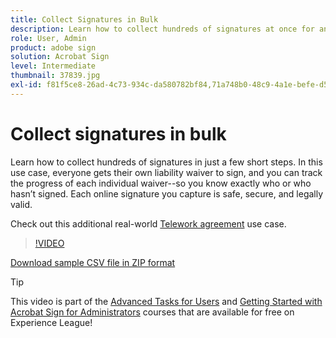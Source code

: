 ```yaml
---
title: Collect Signatures in Bulk
description: Learn how to collect hundreds of signatures at once for any document in just a few short steps
role: User, Admin
product: adobe sign
solution: Acrobat Sign
level: Intermediate
thumbnail: 37839.jpg
exl-id: f81f5ce8-26ad-4c73-934c-da580782bf84,71a748b0-48c9-4a1e-befe-d5f311d6c05e
---
```

# Collect signatures in bulk

Learn how to collect hundreds of signatures in just a few short steps. In this use case, everyone gets their own liability waiver to sign, and you can track the progress of each individual waiver--so you know exactly who or who hasn’t signed. Each online signature you capture is safe, secure, and legally valid. 

Check out this additional real-world [Telework agreement](https://experienceleague.adobe.com/docs/document-cloud-learn/sign-learning-hub/expand/recipes/gov/usecasegovtelework.html?lang=en) use case. 

>[!VIDEO](https://video.tv.adobe.com/v/37839?hidetitle=true)

[Download sample CSV file in ZIP format](../assets/megasign_merge_sample.zip)

>[!TIP]
>
>This video is part of the [Advanced Tasks for Users](https://experienceleague.adobe.com/?recommended=Sign-U-1-2020.3) and [Getting Started with Acrobat Sign for Administrators](https://experienceleague.adobe.com/?recommended=Sign-A-1-2020.2) courses that are available for free on Experience League!
